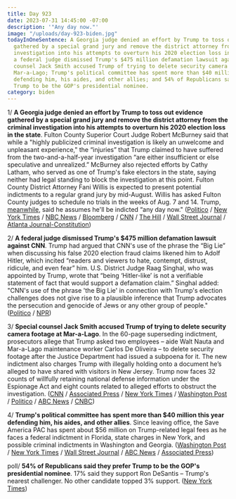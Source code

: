 ```yaml
---
title: Day 923
date: 2023-07-31 14:45:00 -07:00
description: '"Any day now."'
image: "/uploads/day-923-biden.jpg"
todayInOneSentence: A Georgia judge denied an effort by Trump to toss out evidence
  gathered by a special grand jury and remove the district attorney from the criminal
  investigation into his attempts to overturn his 2020 election loss in the state;
  a federal judge dismissed Trump's $475 million defamation lawsuit against CNN; special
  counsel Jack Smith accused Trump of trying to delete security camera footage at
  Mar-a-Lago; Trump's political committee has spent more than $40 million this year
  defending him, his aides, and other allies; and 54% of Republicans said they prefer
  Trump to be the GOP's presidential nominee.
category: biden
---
```


1/ **A Georgia judge denied an effort by Trump to toss out evidence gathered by a special grand jury and remove the district attorney from the criminal investigation into his attempts to overturn his 2020 election loss in the state**. Fulton County Superior Court Judge Robert McBurney said that while a "highly publicized criminal investigation is likely an unwelcome and unpleasant experience," the “injuries” that Trump claimed to have suffered from the two-and-a-half-year investigation “are either insufficient or else speculative and unrealized.” McBurney also rejected efforts by Cathy Latham, who served as one of Trump's fake electors in the state, saying neither had legal standing to block the investigation at this point. Fulton County District Attorney Fani Willis is expected to present potential indictments to a regular grand jury by mid-August. Willis has asked Fulton County judges to schedule no trials in the weeks of Aug. 7 and 14. Trump, [meanwhile](https://www.bloomberg.com/news/articles/2023-07-31/trump-says-indictment-on-jan-6-charges-could-come-any-day-now?cmpid=BBD073123_CUS&sref=MIBMEEoj), said he assumes he'll be indicted “any day now." ([Politico](https://www.politico.com/news/2023/07/31/georgia-judge-trump-charges-fulton-county-00108968) / [New York Times](https://www.nytimes.com/2023/07/31/us/trump-georgia-prosecutor-election.html) / [NBC News](https://www.nbcnews.com/politics/donald-trump/georgia-judge-rejects-another-trump-bid-halt-fulton-county-election-pr-rcna97283) / [Bloomberg](https://www.bloomberg.com/news/articles/2023-07-31/trump-loses-bid-to-quash-special-grand-jury-report-in-georgia?sref=MIBMEEoj) / [CNN](https://www.cnn.com/2023/07/31/politics/trump-fulton-county-2020-investigation-robery-mcburney-ruling/) / [The Hill](https://thehill.com/regulation/court-battles/4128894-georgia-judge-rejects-trump-effort-to-quash-fulton-county-investigation/) / [Wall Street Journal](https://www.wsj.com/articles/judge-criticizes-trump-for-overwrought-complaints-about-georgia-election-probe-701bd894?mod=djemalertNEWS) / [Atlanta Journal-Constitution](https://www.ajc.com/politics/breaking-judge-rejects-trump-bid-to-upend-georgia-probe/C4LDN5F4ZRAI7HGPFRJT6MLTJA/))

2/ **A federal judge dismissed Trump's $475 million defamation lawsuit against CNN**. Trump had argued that CNN's use of the phrase the “Big Lie” when discussing his false 2020 election fraud claims likened him to Adolf Hitler, which incited “readers and viewers to hate, contempt, distrust, ridicule, and even fear” him. U.S. District Judge Raag Singhal, who was appointed by Trump, wrote that “being ‘Hitler-like’ is not a verifiable statement of fact that would support a defamation claim.” Singhal added: "CNN's use of the phrase 'the Big Lie' in connection with Trump's election challenges does not give rise to a plausible inference that Trump advocates the persecution and genocide of Jews or any other group of people." ([Politico](https://www.politico.com/news/2023/07/29/judge-dismisses-trump-defamation-lawsuit-00108871) / [NPR](https://www.npr.org/2023/07/30/1190983801/a-federal-judge-has-dismissed-trumps-defamation-case-against-cnn-over-the-big-li))

3/ **Special counsel Jack Smith accused Trump of trying to delete security camera footage at Mar-a-Lago**. In the 60-page superseding indictment, prosecutors allege that Trump asked two employees – aide Walt Nauta and Mar-a-Lago maintenance worker Carlos De Oliveira – to delete security footage after the Justice Department had issued a subpoena for it. The new indictment also charges Trump with illegally holding onto a document he’s alleged to have shared with visitors in New Jersey. Trump now faces 32 counts of willfully retaining national defense information under the Espionage Act and eight counts related to alleged efforts to obstruct the investigation. ([CNN](https://www.cnn.com/2023/07/27/politics/trump-mar-a-lago-special-counsel/) / [Associated Press](https://apnews.com/article/trump-classified-documents-justice-department-special-counsel-2025feb3f0f4e3820d14387c67ce4316) / [New York Times](https://www.nytimes.com/2023/07/27/us/politics/trump-documents-carlos-de-oliveira-charged.html) / [Washington Post](https://www.washingtonpost.com/national-security/2023/07/27/trump-carlos-deoliveira-classified-indictment/) / [Politico](https://www.politico.com/news/2023/07/27/feds-add-new-charges-against-trump-in-classified-documents-case-00108667) / [ABC News](https://abcnews.go.com/US/mar-lago-staffer-charged-special-counsels-classified-documents/story?id=101741061) / [CNBC](https://www.cnbc.com/2023/07/27/third-defendant-added-to-trump-classified-documents-case.html))

4/ **Trump's political committee has spent more than $40 million this year defending him, his aides, and other allies**. Since leaving office, the Save America PAC has spent about $56 million on Trump-related legal fees as he faces a federal indictment in Florida, state charges in New York, and possible criminal indictments in Washington and Georgia. ([Washington Post](https://www.washingtonpost.com/national-security/2023/07/29/trump-lawyers-pac-deoliveira-loyal/) / [New York Times](https://www.nytimes.com/2023/07/30/us/politics/trump-legal-defense-fund.html) / [Wall Street Journal](https://www.wsj.com/articles/trump-political-committee-spent-more-than-40-million-on-legal-fees-c7b4c3d9?mod=djemalertNEWS) / [ABC News](https://abcnews.go.com/Politics/trump-pac-spent-40m-legal-bills-year-charges/story?id=101853565) / [Associated Press](https://apnews.com/article/trump-legal-bills-pac-defense-fund-campaign-filing-2024-36fe10e4988a56de34f120cff38e1552))

poll/ **54% of Republicans said they prefer Trump to be the GOP's presidential nominee**. 17% said they support Ron DeSantis – Trump's nearest challenger. No other candidate topped 3% support. ([New York Times](https://www.nytimes.com/2023/07/31/us/politics/2024-poll-nyt-siena-trump-republicans.html))